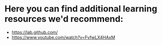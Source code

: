 # Here you can find additional learning resources we'd recommend:
- https://lab.github.com/
- https://www.youtube.com/watch?v=FyfwLX4HAxM

